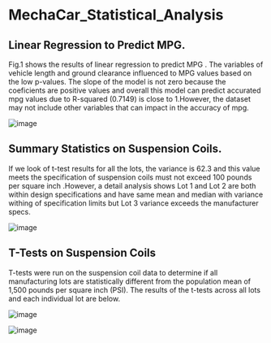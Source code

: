 # MechaCar_Statistical_Analysis

## Linear Regression to Predict MPG.

Fig.1 shows the results of linear regression to predict MPG . The variables of vehicle length and ground clearance influenced to MPG values based on the low p-values. The slope of the model is not zero because the coeficients are positive values and overall this model can predict accurated mpg values due to R-squared (0.7149) is close to 1.However, the dataset may not include other variables that can impact in the accuracy of mpg. 
  
![image](https://user-images.githubusercontent.com/120151872/230745027-1ebea422-3861-45af-bb0e-ad37e2f4d436.png)

 ## Summary Statistics on Suspension Coils.

If we look  of t-test results for all the lots, the variance is 62.3  and this value meets the specification of suspension coils must not exceed 100 pounds per square inch .However, a detail analysis shows Lot 1 and Lot 2 are both within design specifications and have same mean and median with variance withing of specification limits but  Lot 3 variance exceeds the manufacturer specs.

![image](https://user-images.githubusercontent.com/120151872/230745812-181dbdec-a785-4b51-8ca5-57f3472c861b.png)

## T-Tests on Suspension Coils

T-tests were run on the suspension coil data to determine if all manufacturing lots are statistically different from the population mean of 1,500 pounds per square inch (PSI). The results of the t-tests across all lots and each individual lot are below. 


![image](https://user-images.githubusercontent.com/120151872/230748075-f6e39e21-473c-4630-a7bb-27df4378e6a2.png)


![image](https://user-images.githubusercontent.com/120151872/230748397-170bac77-b850-49ce-ab00-85d92d29bf63.png)

